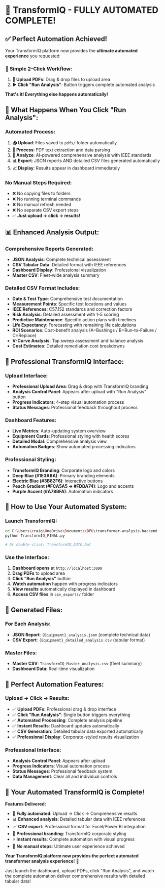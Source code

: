 # 🤖 TransformIQ - FULLY AUTOMATED COMPLETE!

## ✅ **Perfect Automation Achieved!**

Your TransformIQ platform now provides the **ultimate automated experience** you requested:

### 🚀 **Simple 2-Click Workflow:**

1. **📁 Upload PDFs**: Drag & drop files to upload area
2. **▶️ Click "Run Analysis"**: Button triggers complete automated analysis

**That's it! Everything else happens automatically!**

## 🤖 **What Happens When You Click "Run Analysis":**

### **Automated Process:**
1. **📤 Upload**: Files saved to `pdfs/` folder automatically
2. **🔄 Process**: PDF text extraction and data parsing
3. **🧠 Analyze**: AI-powered comprehensive analysis with IEEE standards
4. **📊 Export**: JSON reports AND detailed CSV files generated automatically
5. **📈 Display**: Results appear in dashboard immediately

### **No Manual Steps Required:**
- ❌ No copying files to folders
- ❌ No running terminal commands
- ❌ No manual refresh needed
- ❌ No separate CSV export steps
- ✅ **Just upload → click → results!**

## 📊 **Enhanced Analysis Output:**

### **Comprehensive Reports Generated:**
- **JSON Analysis**: Complete technical assessment
- **CSV Tabular Data**: Detailed format with IEEE references
- **Dashboard Display**: Professional visualization
- **Master CSV**: Fleet-wide analysis summary

### **Detailed CSV Format Includes:**
- **Date & Test Type**: Comprehensive test documentation
- **Measurement Points**: Specific test locations and values
- **IEEE References**: C57.152 standards and correction factors
- **Risk Analysis**: Detailed assessment with 1-5 scoring
- **Predictive Maintenance**: Specific action plans with timelines
- **Life Expectancy**: Forecasting with remaining life calculations
- **ROI Scenarios**: Cost-benefit analysis (A=Bushings / B=Run-to-Failure / C=Replace)
- **V-Curve Analysis**: Tap sweep assessment and balance analysis
- **Cost Estimates**: Detailed remediation cost breakdowns

## 🎨 **Professional TransformIQ Interface:**

### **Upload Interface:**
- **Professional Upload Area**: Drag & drop with TransformIQ branding
- **Analysis Control Panel**: Appears after upload with "Run Analysis" button
- **Progress Indicators**: 4-step visual automation process
- **Status Messages**: Professional feedback throughout process

### **Dashboard Features:**
- **Live Metrics**: Auto-updating system overview
- **Equipment Cards**: Professional styling with health scores
- **Detailed Modal**: Comprehensive analysis view
- **Automation Badges**: Show automated processing indicators

### **Professional Styling:**
- **TransformIQ Branding**: Corporate logo and colors
- **Deep Blue (#1E3A8A)**: Primary branding elements
- **Electric Blue (#3B82F6)**: Interactive buttons
- **Peach Gradient (#FCA5A5 → #FDBA74)**: Logo and accents
- **Purple Accent (#A78BFA)**: Automation indicators

## 🔧 **How to Use Your Automated System:**

### **Launch TransformIQ:**
```bash
cd C:\Users\craig\OneDrive\Documents\DPU\transformer-analysis-backend
python TransformIQ_FINAL.py

# Or double-click: TransformIQ_AUTO.bat
```

### **Use the Interface:**
1. **Dashboard opens** at `http://localhost:3000`
2. **Drag PDFs** to upload area
3. **Click "Run Analysis"** button
4. **Watch automation** happen with progress indicators
5. **View results** automatically displayed in dashboard
6. **Access CSV files** in `csv_exports/` folder

## 📁 **Generated Files:**

### **For Each Analysis:**
- **JSON Report**: `{Equipment}_analysis.json` (complete technical data)
- **CSV Export**: `{Equipment}_detailed_analysis.csv` (tabular format)

### **Master Files:**
- **Master CSV**: `TransformIQ_Master_Analysis.csv` (fleet summary)
- **Dashboard Data**: Real-time visualization

## 🎯 **Perfect Automation Features:**

### **Upload → Click → Results:**
- ✅ **Upload PDFs**: Professional drag & drop interface
- ✅ **Click "Run Analysis"**: Single button triggers everything
- ✅ **Automated Processing**: Complete analysis pipeline
- ✅ **Instant Results**: Dashboard updates automatically
- ✅ **CSV Generation**: Detailed tabular data exported automatically
- ✅ **Professional Display**: Corporate-styled results visualization

### **Professional Interface:**
- **Analysis Control Panel**: Appears after upload
- **Progress Indicators**: Visual automation process
- **Status Messages**: Professional feedback system
- **Data Management**: Clear all and individual controls

## 🎉 **Your Automated TransformIQ is Complete!**

**Features Delivered:**
- 🤖 **Fully automated**: Upload → Click → Comprehensive results
- 📊 **Enhanced analysis**: Detailed tabular data with IEEE references
- 📈 **CSV export**: Professional format for Excel/Power BI integration
- 🎨 **Professional branding**: TransformIQ corporate styling
- ⚡ **Instant results**: Complete automation with visual progress
- 🔧 **No manual steps**: Ultimate user experience achieved

**Your TransformIQ platform now provides the perfect automated transformer analysis experience!** 🚀

Just launch the dashboard, upload PDFs, click "Run Analysis", and watch the complete automation deliver comprehensive results with detailed tabular data!

